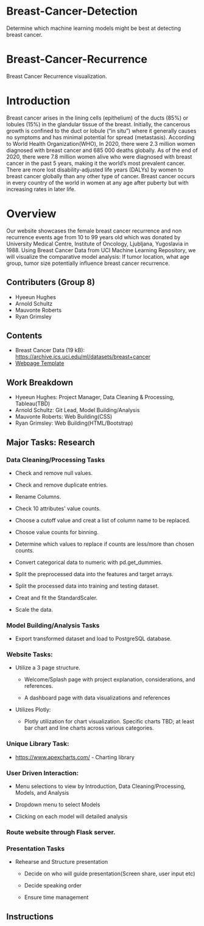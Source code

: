 # Breast-Cancer-Detection
Determine which machine learning models might be best at detecting breast cancer.

# Breast-Cancer-Recurrence
Breast Cancer Recurrence visualization.


# Introduction 
Breast cancer arises in the lining cells (epithelium) of the ducts (85%) or lobules (15%) in the glandular tissue of the breast. Initially, the cancerous growth is confined to the duct or lobule (“in situ”) where it generally causes no symptoms and has minimal potential for spread (metastasis).
According to World Health Organization(WHO), In 2020, there were 2.3 million women diagnosed with breast cancer and 685 000 deaths globally. As of the end of 2020, there were 7.8 million women alive who were diagnosed with breast cancer in the past 5 years, making it the world’s most prevalent cancer. There are more lost disability-adjusted life years (DALYs) by women to breast cancer globally than any other type of cancer.  Breast cancer occurs in every country of the world in women at any age after puberty but with increasing rates in later life. 



# Overview
Our website showcases the female breast cancer recurrence and non recurrence events  age from 10 to 99 years old which was donated by University Medical Centre, Institute of Oncology, Ljubljana, Yugoslavia in 1988.
 Using Breast Cancer Data from UCI Machine Learning Repository, we will visualize the comparative model analysis:  If tumor location, what age group, tumor size potentially influence breast cancer recurrence.   
 




## Contributers (Group 8)
* Hyeeun Hughes
* Arnold Schultz
* Mauvonte Roberts
* Ryan Grimsley



## Contents
* Breast Cancer Data (19 kB): https://archive.ics.uci.edu/ml/datasets/breast+cancer
* [Webpage Template]()

## Work Breakdown
* Hyeeun Hughes: Project Manager, Data Cleaning & Processing, Tableau(TBD)
* Arnold Schultz: Git Lead, Model Building/Analysis
* Mauvonte Roberts: Web Building(CSS)
* Ryan Grimsley: Web Building(HTML/Bootstrap)

## Major Tasks: Research

### Data Cleaning/Processing Tasks

* Check and remove null values.

* Check and remove duplicate entries.

* Rename Columns.

* Check 10 attributes' value counts.

* Choose a cutoff value and creat a list of column name to be replaced.

* Chosoe value counts for binning.

* Determine which values to replace if counts are less/more than chosen counts.

* Convert categorical data to numeric with pd.get_dummies.

* Split the preprocessed data into the features and target arrays.

* Split the processed data into training and testing dataset.

* Creat and fit the StandardScaler.

* Scale the data.

### Model Building/Analysis Tasks



* Export transformed dataset and load to PostgreSQL database.

### Website Tasks:

 * Utilize a 3 page structure.
    * Welcome/Splash page with project explanation, considerations,  and references.

    * A dashboard page with data visualizations and references

* Utilizes Plotly:
   * Plotly utilization for chart visualization. Specific charts TBD; at least bar chart and line charts across various categories.   

### Unique Library Task:

* https://www.apexcharts.com/ - Charting library

### User Driven Interaction:

* Menu selections to view by Introduction, Data Cleaning/Processing, Models, and Analysis 

* Dropdown menu to select Models

* Clicking on each model will detailed analysis


### Route website through Flask server.

### Presentation Tasks

* Rehearse and Structure presentation

    * Decide on who will guide presentation(Screen share, user input etc)

    * Decide speaking order

    * Ensure time management



## Instructions
